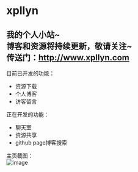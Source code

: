 # xpllyn
我的个人小站~  
博客和资源将持续更新，敬请关注~  
传送门：http://www.xpllyn.com
---  
目前已开发的功能：
* 资源下载
* 个人博客
* 访客留言

正在开发的功能：
* 聊天室
* 资源共享
* github page博客搜索

主页截图：  
![image](https://github.com/xiepl1997/xpllyn/blob/master/screenshot/xpllyn1.png)